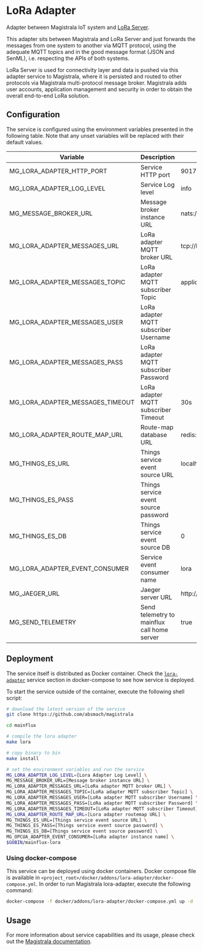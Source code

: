 # LoRa Adapter

Adapter between Magistrala IoT system and [LoRa Server](https://github.com/brocaar/chirpstack-network-server).

This adapter sits between Magistrala and LoRa Server and just forwards the messages from one system to another via MQTT protocol, using the adequate MQTT topics and in the good message format (JSON and SenML), i.e. respecting the APIs of both systems.

LoRa Server is used for connectivity layer and data is pushed via this adapter service to Magistrala, where it is persisted and routed to other protocols via Magistrala multi-protocol message broker. Magistrala adds user accounts, application management and security in order to obtain the overall end-to-end LoRa solution.

## Configuration

The service is configured using the environment variables presented in the
following table. Note that any unset variables will be replaced with their
default values.

| Variable                         | Description                                 | Default                         |
| -------------------------------- | ------------------------------------------- | ------------------------------- |
| MG_LORA_ADAPTER_HTTP_PORT        | Service HTTP port                           | 9017                            |
| MG_LORA_ADAPTER_LOG_LEVEL        | Service Log level                           | info                            |
| MG_MESSAGE_BROKER_URL            | Message broker instance URL                 | nats://localhost:4222           |
| MG_LORA_ADAPTER_MESSAGES_URL     | LoRa adapter MQTT broker URL                | tcp://localhost:1883            |
| MG_LORA_ADAPTER_MESSAGES_TOPIC   | LoRa adapter MQTT subscriber Topic          | application/+/device/+/event/up |
| MG_LORA_ADAPTER_MESSAGES_USER    | LoRa adapter MQTT subscriber Username       |                                 |
| MG_LORA_ADAPTER_MESSAGES_PASS    | LoRa adapter MQTT subscriber Password       |                                 |
| MG_LORA_ADAPTER_MESSAGES_TIMEOUT | LoRa adapter MQTT subscriber Timeout        | 30s                             |
| MG_LORA_ADAPTER_ROUTE_MAP_URL    | Route-map database URL                      | redis://localhost:6379          |
| MG_THINGS_ES_URL                 | Things service event source URL             | localhost:6379                  |
| MG_THINGS_ES_PASS                | Things service event source password        |                                 |
| MG_THINGS_ES_DB                  | Things service event source DB              | 0                               |
| MG_LORA_ADAPTER_EVENT_CONSUMER   | Service event consumer name                 | lora                            |
| MG_JAEGER_URL                    | Jaeger server URL                           | http://jaeger:14268/api/traces  |
| MG_SEND_TELEMETRY                | Send telemetry to mainflux call home server | true                            |

## Deployment

The service itself is distributed as Docker container. Check the [`lora-adapter`](https://github.com/absmach/magistrala/blob/master/docker/addons/lora-adapter/docker-compose.yml#L23-L37) service section in
docker-compose to see how service is deployed.

To start the service outside of the container, execute the following shell script:

```bash
# download the latest version of the service
git clone https://github.com/absmach/magistrala

cd mainflux

# compile the lora adapter
make lora

# copy binary to bin
make install

# set the environment variables and run the service
MG_LORA_ADAPTER_LOG_LEVEL=[Lora Adapter Log Level] \
MG_MESSAGE_BROKER_URL=[Message broker instance URL] \
MG_LORA_ADAPTER_MESSAGES_URL=[LoRa adapter MQTT broker URL] \
MG_LORA_ADAPTER_MESSAGES_TOPIC=[LoRa adapter MQTT subscriber Topic] \
MG_LORA_ADAPTER_MESSAGES_USER=[LoRa adapter MQTT subscriber Username] \
MG_LORA_ADAPTER_MESSAGES_PASS=[LoRa adapter MQTT subscriber Password] \
MG_LORA_ADAPTER_MESSAGES_TIMEOUT=[LoRa adapter MQTT subscriber Timeout]
MG_LORA_ADAPTER_ROUTE_MAP_URL=[Lora adapter routemap URL] \
MG_THINGS_ES_URL=[Things service event source URL] \
MG_THINGS_ES_PASS=[Things service event source password] \
MG_THINGS_ES_DB=[Things service event source password] \
MG_OPCUA_ADAPTER_EVENT_CONSUMER=[LoRa adapter instance name] \
$GOBIN/mainflux-lora
```

### Using docker-compose

This service can be deployed using docker containers.
Docker compose file is available in `<project_root>/docker/addons/lora-adapter/docker-compose.yml`. In order to run Magistrala lora-adapter, execute the following command:

```bash
docker-compose -f docker/addons/lora-adapter/docker-compose.yml up -d
```

## Usage

For more information about service capabilities and its usage, please check out
the [Magistrala documentation](https://docs.mainflux.io/lora).
